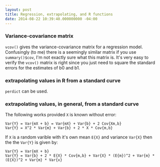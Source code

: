 ```yaml
---
layout: post
title: Regression, extrapolating, and R functions
date: 2014-08-22 10:39:40.000000000 -04:00
---
```

### Variance-covariance matrix

`vcov()` gives the variance-covariance matrix for a regression model. Confusingly (to me) there is a seemingly similar matrix if you use `summary()$cov`, I'm not exactly sure what this matrix is. It's very easy to verify the `vcov()` matrix is right since you just need to square the standard errors for the estimates of b0 and b1. 

### extrapolating values in R from a standard curve

`perdict` can be used. 

### extrapolating values, in general, from a standard curve

The following works provided `X` is known without error: 

	Var{Y} = Var{mX + b} = Var{mX} + Var{b} + 2 Cov{Xm,b}
    Var{Y} = X^2 * Var{m} + Var{b} + 2 * X * Cov{m,b}
    
If `X` is a random varible with it's own mean `E{X}` and variance `Var{X}` then the the `Var{Y}` is given by:

	Var{Y} = Var{mX + b}  
    Var{Y} = Var{b} + 2 * E{X} * Cov{m,b} + Var{X} * (E{m})^2 + Var{m} * (E{X})^2 + Var{m} * Var{x}
